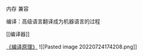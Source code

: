 内存
兼容

编译：高级语言翻译成为机器语言的过程


[[编译器]]

[《编译原理》](https://www.icourse163.org/course/HIT-1002123007)
![[Pasted image 20220724174208.png]]